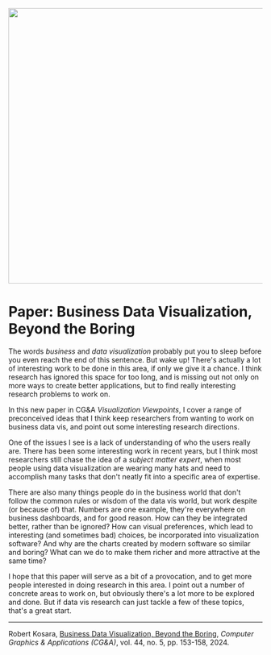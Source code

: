 <p align="center"><img src="https://media.eagereyes.org/wp-content/uploads/2024/10/Kosara-CGA-2024-thumb.png" width="600" height="547" /></p>

# Paper: Business Data Visualization, Beyond the Boring

The words _business_ and _data visualization_ probably put you to sleep before you even reach the end of this sentence. But wake up! There's actually a lot of interesting work to be done in this area, if only we give it a chance. I think research has ignored this space for too long, and is missing out not only on more ways to create better applications, but to find really interesting research problems to work on.

In this new paper in CG&amp;A _Visualization Viewpoints_, I cover a range of preconceived ideas that I think keep researchers from wanting to work on business data vis, and point out some interesting research directions. 

One of the issues I see is a lack of understanding of who the users really are. There has been some interesting work in recent years, but I think most researchers still chase the idea of a _subject matter expert_, when most people using data visualization are wearing many hats and need to accomplish many tasks that don't neatly fit into a specific area of expertise.

There are also many things people do in the business world that don't follow the common rules or wisdom of the data vis world, but work despite (or because of) that. Numbers are one example, they're everywhere on business dashboards, and for good reason. How can they be integrated better, rather than be ignored? How can visual preferences, which lead to interesting (and sometimes bad) choices, be incorporated into visualization software? And why are the charts created by modern software so similar and boring? What can we do to make them richer and more attractive at the same time?

I hope that this paper will serve as a bit of a provocation, and to get more people interested in doing research in this area. I point out a number of concrete areas to work on, but obviously there's a lot more to be explored and done. But if data vis research can just tackle a few of these topics, that's a great start.

<hr />

Robert Kosara, <a href="/publications/Kosara-CGA-2024">Business Data Visualization, Beyond the Boring</a>, <em>Computer Graphics &amp; Applications (CG&amp;A)</em>, vol. 44, no. 5, pp. 153-158, 2024.
